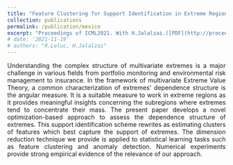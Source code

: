 ```yaml
---
title: "Feature Clustering for Support Identification in Extreme Regions"
collection: publications
permalink: /publication/mexico
excerpt: "Proceedings of ICML2021. With H.Jalalzai.([PDF](http://proceedings.mlr.press/v139/jalalzai21a.html),[arXiv](https://arxiv.org/abs/2008.07365))"
# date: '2021-11-19'
# authors: "R.Leluc, H.Jalalzai"
---
```

<p align="justify">
Understanding the complex structure of multivariate extremes is a major challenge in various fields from portfolio monitoring and environmental risk management to insurance. In the framework of multivariate Extreme Value Theory, a common characterization of extremes' dependence structure is the angular measure. It is a suitable measure to work in extreme regions as it provides meaningful insights concerning the subregions where extremes tend to concentrate their mass. The present paper develops a novel optimization-based approach to assess the dependence structure of extremes. This support identification scheme rewrites as estimating clusters of features which best capture the support of extremes. The dimension reduction technique we provide is applied to statistical learning tasks such as feature clustering and anomaly detection. Numerical experiments provide strong empirical evidence of the relevance of our approach.
